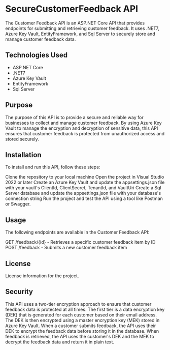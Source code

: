# SecureCustomerFeedback API

The Customer Feedback API is an ASP.NET Core API that provides endpoints for submitting and retrieving customer feedback. It uses .NET7, Azure Key Vault, EntityFramework, and Sql Server to securely store and manage customer feedback data.

## Technologies Used

- ASP.NET Core
- .NET7
- Azure Key Vault
- EntityFramework
- Sql Server

## Purpose

The purpose of this API is to provide a secure and reliable way for businesses to collect and manage customer feedback. By using Azure Key Vault to manage the encryption and decryption of sensitive data, this API ensures that customer feedback is protected from unauthorized access and stored securely.

## Installation

To install and run this API, follow these steps:

Clone the repository to your local machine
Open the project in Visual Studio 2022 or later
Create an Azure Key Vault and update the appsettings.json file with your vault's ClientId, ClientSecret, TenantId, and VaultUri
Create a Sql Server database and update the appsettings.json file with your database's connection string
Run the project and test the API using a tool like Postman or Swagger.

## Usage

The following endpoints are available in the Customer Feedback API:
 
GET /feedback/{id} - Retrieves a specific customer feedback item by ID
POST /feedback - Submits a new customer feedback item

## License

License information for the project.

## Security
This API uses a two-tier encryption approach to ensure that customer feedback data is protected at all times. The first tier is a data encryption key (DEK) that is generated for each customer based on their email address. The DEK is then encrypted using a master encryption key (MEK) stored in Azure Key Vault. When a customer submits feedback, the API uses their DEK to encrypt the feedback data before storing it in the database. When feedback is retrieved, the API uses the customer's DEK and the MEK to decrypt the feedback data and return it in plain text.

